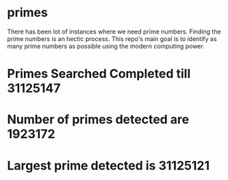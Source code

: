 # primes
There has been lot of instances where we need prime numbers. Finding the prime numbers is an hectic process. This repo's main goal is to identify as many prime numbers as possible using the modern computing power.

# Primes Searched Completed till 31125147
# Number of primes detected are 1923172
# Largest prime detected is 31125121
